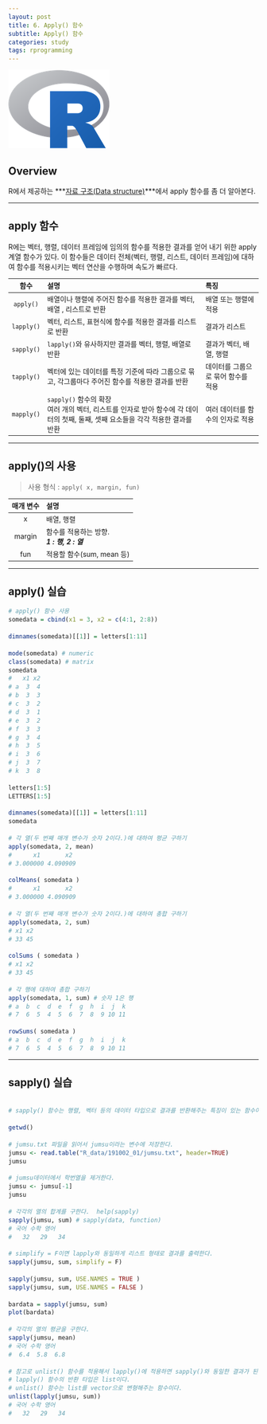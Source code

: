 ```yaml
---
layout: post
title: 6. Apply() 함수
subtitle: Apply() 함수
categories: study
tags: rprogramming
---
```


![r](/assets/img/logo/r-logo.png)

## Overview

R에서 제공하는 ***[자료 구조(Data structure)](https://rap0d.github.io/study/2019/10/07/r_005_data_structure/)***에서 apply 함수를 좀 더 알아본다.

***

## apply 함수

R에는 벡터, 행렬, 데이터 프레임에 임의의 함수를 적용한 결과를 얻어 내기 위한 apply 계열 함수가 있다.
이 함수들은 데이터 전체(벡터, 행렬, 리스트, 데이터 프레임)에 대하여 함수를 적용시키는 벡터 연산을 수행하며 속도가 빠르다.

| 함수 | 설명 | 특징 |
|:---------:|:---------|:---------|
| `apply()` | 배열이나 행렬에 주어진 함수를 적용한 결과를 벡터, 배열 , 리스트로 반환 | 배열 또는 행렬에 적용 |
| `lapply()` |벡터, 리스트, 표현식에 함수를 적용한 결과를 리스트로 반환 | 결과가 리스트 |
| `sapply()` | `lapply()`와 유사하지만 결과를 벡터, 행렬, 배열로 반환 | 결과가 벡터, 배열, 행렬 |
| `tapply()` | 벡터에 있는 데이터를 특정 기준에 따라 그룹으로 묶고, 각그룹마다 주어진 함수를 적용한 결과를 반환 | 데이터를 그룹으로 묶어 함수를 적용 |
| `mapply()` | `sapply()` 함수의 확장<br>여러 개의 벡터, 리스트를 인자로 받아 함수에 각 데이터의 첫째, 둘째, 셋째 요소들을 각각 적용한 결과를 반환 | 여러 데이터를 함수의 인자로 적용 |

***

## apply()의 사용

> 사용 형식 : `apply( x, margin, fun)`

| 매개 변수 | 설명 |
|:---------:|:--------|
| x | 배열, 행렬 |
| margin | 함수를 적용하는 방향.<br>***1 : 행, 2 : 열*** |
| fun | 적용할 함수(sum, mean 등) |

***

## apply() 실습

```R
# apply() 함수 사용
somedata = cbind(x1 = 3, x2 = c(4:1, 2:8))
 
dimnames(somedata)[[1]] = letters[1:11]

mode(somedata) # numeric
class(somedata) # matrix 
somedata
#   x1 x2
# a  3  4
# b  3  3
# c  3  2
# d  3  1
# e  3  2
# f  3  3
# g  3  4
# h  3  5
# i  3  6
# j  3  7
# k  3  8

letters[1:5]
LETTERS[1:5]

dimnames(somedata)[[1]] = letters[1:11]
somedata

# 각 열(두 번째 매개 변수가 숫자 2이다.)에 대하여 평균 구하기
apply(somedata, 2, mean)
#      x1       x2 
# 3.000000 4.090909 
 
colMeans( somedata )
#      x1       x2 
# 3.000000 4.090909 
 
# 각 열(두 번째 매개 변수가 숫자 2이다.)에 대하여 총합 구하기
apply(somedata, 2, sum)
# x1 x2 
# 33 45 
 
colSums ( somedata )
# x1 x2 
# 33 45 
 
# 각 행에 대하여 총합 구하기
apply(somedata, 1, sum) # 숫자 1은 행
# a  b  c  d  e  f  g  h  i  j  k 
# 7  6  5  4  5  6  7  8  9 10 11 
 
rowSums( somedata )
# a  b  c  d  e  f  g  h  i  j  k 
# 7  6  5  4  5  6  7  8  9 10 11 
```

***

## sapply() 실습

```R

# sapply() 함수는 행렬, 벡터 등의 데이터 타입으로 결과를 반환해주는 특징이 있는 함수이다.

getwd()

# jumsu.txt 파일을 읽어서 jumsu이라는 변수에 저장한다.
jumsu <- read.table("R_data/191002_01/jumsu.txt", header=TRUE)
jumsu

# jumsu데이터에서 학번열을 제거한다.
jumsu <- jumsu[-1] 
jumsu

# 각각의 열의 합계를 구한다.  help(sapply)
sapply(jumsu, sum) # sapply(data, function)
# 국어 수학 영어 
#   32   29   34 

# simplify = F이면 lapply와 동일하게 리스트 형태로 결과를 출력한다.
sapply(jumsu, sum, simplify = F)

sapply(jumsu, sum, USE.NAMES = TRUE )
sapply(jumsu, sum, USE.NAMES = FALSE ) 

bardata = sapply(jumsu, sum)
plot(bardata)

# 각각의 열의 평균을 구한다.
sapply(jumsu, mean)
# 국어 수학 영어 
#  6.4  5.8  6.8 

# 참고로 unlist() 함수를 적용해서 lapply()에 적용하면 sapply()와 동일한 결과가 된다.
# lapply() 함수의 반환 타입은 list이다.
# unlist() 함수는 list를 vector으로 변형해주는 함수이다.
unlist(lapply(jumsu, sum))
# 국어 수학 영어 
#   32   29   34 
```